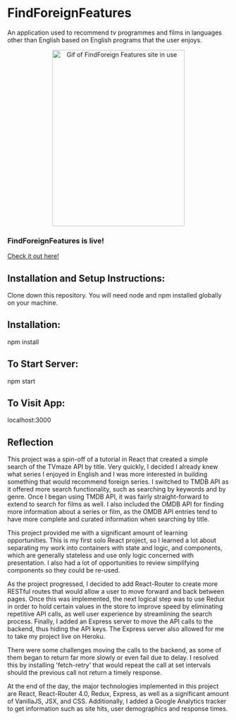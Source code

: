 # FindForeignFeatures

An application used to recommend tv programmes and films in languages other than English based on English programs that the user enjoys. 

<div align="center"><img src="./src/Images/3F.gif" alt="Gif of FindForeign Features site in use" width="300px" height="400px"></div>

### FindForeignFeatures is live! 
[Check it out here!](http://www.findforeignfeatures.com/)

## Installation and Setup Instructions:

Clone down this repository. You will need node and npm installed globally on your machine.

## Installation:

npm install

## To Start Server:

npm start

## To Visit App:

localhost:3000

## Reflection

This project was a spin-off of a tutorial in React that created a simple search of the TVmaze API by title. Very quickly, I decided I already knew what series I enjoyed in English and I was more interested in building something that would recommend foreign series. I switched to TMDB API as it offered more search functionality, such as searching by keywords and by genre. Once I began using TMDB API, it was fairly straight-forward to extend to search for films as well. I also included the OMDB API for finding more information about a series or film, as the OMDB API entries tend to have more complete and curated information when searching by title. 

This project provided me with a significant amount of learning opportunities. This is my first solo React project, so I learned a lot about separating my work into containers with state and logic, and components, which are generally stateless and use only logic concerned with presentation. I also had a lot of opportunities to review simplifying components so they could be re-used. 

As the project progressed, I decided to add React-Router to create more RESTful routes that would allow a user to move forward and back between pages. Once this was implemented, the next logical step was to use Redux in order to hold certain values in the store to improve speed by eliminating repetitive API calls, as well user experience by streamlining the search process. Finally, I added an Express server to move the API calls to the backend, thus hiding the API keys. The Express server also allowed for me to take my project live on Heroku. 

There were some challenges moving the calls to the backend, as some of them began to return far more slowly or even fail due to delay. I resolved this by installing 'fetch-retry' that would repeat the call at set intervals should the previous call not return a timely response. 

At the end of the day, the major technologies implemented in this project are React, React-Router 4.0, Redux, Express, as well as a significant amount of VanillaJS, JSX, and CSS.  Additionally, I added a Google Analytics tracker to get information such as site hits, user demographics and response times.

